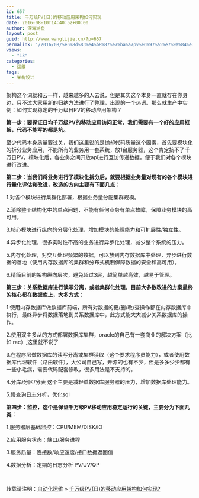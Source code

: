 ```yaml
---
id: 657
title: 千万级PV(日)的移动应用架构如何实现
date: 2016-08-10T14:40:52+00:00
author: 深海游鱼
layout: post
guid: http://www.wanglijie.cn/?p=657
permalink: '/2016/08/%e5%8d%83%e4%b8%87%e7%ba%a7pv%e6%97%a5%e7%9a%84%e7%a7%bb%e5%8a%a8%e5%ba%94%e7%94%a8%e6%9e%b6%e6%9e%84%e5%a6%82%e4%bd%95%e5%ae%9e%e7%8e%b0.html'
views:
  - "13"
categories:
  - 运维
tags:
  - 架构设计  
---
```

架构这个词就和云一样，越来越多的人去说，但是其实这个本身一直就存在你身边，只不过大家用新的归纳方法进行了整理，出现的一个热词。那么就生产中实例：如何实现稳定的千万级日PV的移动应用架构？

**第一步：要保证日均千万级PV的移动应用访问正常，我们需要有一个好的应用框架，代码不能写的都是坑。**

至少代码本身质量要过关，我们这里说的是抛却代码质量这个因素，首先要模块化的拆分业务应用，不能所有的业务用一套系统，放1台服务器，这个肯定抗不了千万日PV，模块化后，各业务之间开放api进行互访传递数据，便于我们对各个模块进行改进。

**第二步：当我们将业务进行了模块化拆分后，就要根据业务量对现有的各个模块进行量化评估和改进，改造的方向主要有下面几点：**

1.对各个模块进行集群化部署，根据业务量分配集群规模。

2.消除整个结构化中的单点问题，不能有任何业务有单点故障，保障业务模块的高可用。

3.核心模块进行纵向的分层化处理，增加模块的处理能力和可扩展性/独立性。

4.异步化处理，很多实时性不高的业务进行异步化处理，减少整个系统的压力。

5.内存化处理，对交互处理频繁的数据，可以放到内存数据库中处理，异步进行数据的落地（使用内存数据库的集群和分布式机制保障数据的安全和高可用）。

6.精简目前的架构纵向层次，避免超过3层，越简单越高效，越易于管理。

**第三步：关系数据库进行读写分离，或者集群化处理，目前大多数改进的方案最终的核心都在数据库上，大多方式：**

1.使用内存数据库做数据库前端，所有对数据的更/删/改/查操作都在内存数据库中执行，最终异步将数据落地到关系数据库中，此方式能大大减少关系数据库的操作。

2.使用双主多从的方式部署数据库集群，oracle的自己有一套商业的解决方案（比如:rac）,这里就不说了

3.在程序层做数据库的读写分离或集群读取（这个要求程序员能力），或者使用数据库代理软件（路由软件），大公司自己写，开源的也有不少，但是多多少少都有一些小毛病，需要代码配套修改，很多用法是不支持的。

4.分库/分区/分表 这个主要是减轻单数据库服务器的压力，增加数据库处理能力。

5.慢查询日志分析，优化sql

**第四步：监控，这个是保证千万级PV移动应用稳定运行的关键，主要分为下面几类：**

1.服务器层基础监控：CPU/MEM/DISK/IO

2.应用服务状态：端口/服务进程

3.服务质量：连接数/响应速度/接口数据返回值

4.数据分析：定期的日志分析 PV/UV/QP

&nbsp;

转载请注明：[自动化运维](http://www.wanglijie.cn) &raquo; [千万级PV(日)的移动应用架构如何实现?](http://www.wanglijie.cn/2016/08/%e5%8d%83%e4%b8%87%e7%ba%a7pv%e6%97%a5%e7%9a%84%e7%a7%bb%e5%8a%a8%e5%ba%94%e7%94%a8%e6%9e%b6%e6%9e%84%e5%a6%82%e4%bd%95%e5%ae%9e%e7%8e%b0.html)